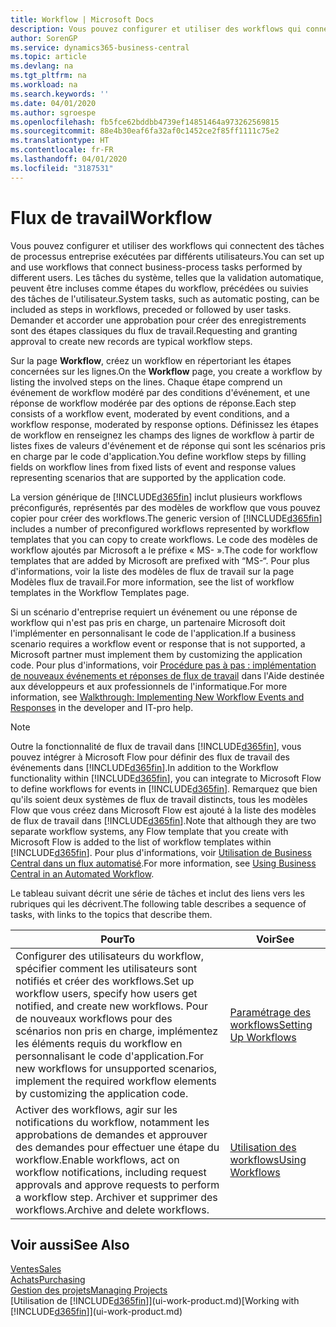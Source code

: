 ```yaml
---
title: Workflow | Microsoft Docs
description: Vous pouvez configurer et utiliser des workflows qui connectent des tâches de processus entreprise exécutées par différents utilisateurs. Les tâches du système, telles que la validation automatique, peuvent être incluses comme étapes du workflow, précédées ou suivies des tâches de l'utilisateur. Demander et accorder une approbation pour créer des enregistrements sont des étapes classiques du workflow.
author: SorenGP
ms.service: dynamics365-business-central
ms.topic: article
ms.devlang: na
ms.tgt_pltfrm: na
ms.workload: na
ms.search.keywords: ''
ms.date: 04/01/2020
ms.author: sgroespe
ms.openlocfilehash: fb5fce62bddbb4739ef14851464a973262569815
ms.sourcegitcommit: 88e4b30eaf6fa32af0c1452ce2f85ff1111c75e2
ms.translationtype: HT
ms.contentlocale: fr-FR
ms.lasthandoff: 04/01/2020
ms.locfileid: "3187531"
---
```

# <a name="workflow"></a><span data-ttu-id="ecb99-105">Flux de travail</span><span class="sxs-lookup"><span data-stu-id="ecb99-105">Workflow</span></span>
<span data-ttu-id="ecb99-106">Vous pouvez configurer et utiliser des workflows qui connectent des tâches de processus entreprise exécutées par différents utilisateurs.</span><span class="sxs-lookup"><span data-stu-id="ecb99-106">You can set up and use workflows that connect business-process tasks performed by different users.</span></span> <span data-ttu-id="ecb99-107">Les tâches du système, telles que la validation automatique, peuvent être incluses comme étapes du workflow, précédées ou suivies des tâches de l'utilisateur.</span><span class="sxs-lookup"><span data-stu-id="ecb99-107">System tasks, such as automatic posting, can be included as steps in workflows, preceded or followed by user tasks.</span></span> <span data-ttu-id="ecb99-108">Demander et accorder une approbation pour créer des enregistrements sont des étapes classiques du flux de travail.</span><span class="sxs-lookup"><span data-stu-id="ecb99-108">Requesting and granting approval to create new records are typical workflow steps.</span></span>  

 <span data-ttu-id="ecb99-109">Sur la page **Workflow**, créez un workflow en répertoriant les étapes concernées sur les lignes.</span><span class="sxs-lookup"><span data-stu-id="ecb99-109">On the **Workflow** page, you create a workflow by listing the involved steps on the lines.</span></span> <span data-ttu-id="ecb99-110">Chaque étape comprend un événement de workflow modéré par des conditions d'événement, et une réponse de workflow modérée par des options de réponse.</span><span class="sxs-lookup"><span data-stu-id="ecb99-110">Each step consists of a workflow event, moderated by event conditions, and a workflow response, moderated by response options.</span></span> <span data-ttu-id="ecb99-111">Définissez les étapes de workflow en renseignez les champs des lignes de workflow à partir de listes fixes de valeurs d'événement et de réponse qui sont les scénarios pris en charge par le code d'application.</span><span class="sxs-lookup"><span data-stu-id="ecb99-111">You define workflow steps by filling fields on workflow lines from fixed lists of event and response values representing scenarios that are supported by the application code.</span></span>  

 <span data-ttu-id="ecb99-112">La version générique de [!INCLUDE[d365fin](includes/d365fin_md.md)] inclut plusieurs workflows préconfigurés, représentés par des modèles de workflow que vous pouvez copier pour créer des workflows.</span><span class="sxs-lookup"><span data-stu-id="ecb99-112">The generic version of [!INCLUDE[d365fin](includes/d365fin_md.md)] includes a number of preconfigured workflows represented by workflow templates that you can copy to create workflows.</span></span> <span data-ttu-id="ecb99-113">Le code des modèles de workflow ajoutés par Microsoft a le préfixe « MS- ».</span><span class="sxs-lookup"><span data-stu-id="ecb99-113">The code for workflow templates that are added by Microsoft are prefixed with “MS-“.</span></span> <span data-ttu-id="ecb99-114">Pour plus d'informations, voir la liste des modèles de flux de travail sur la page Modèles flux de travail.</span><span class="sxs-lookup"><span data-stu-id="ecb99-114">For more information, see the list of workflow templates in the Workflow Templates page.</span></span>  

 <span data-ttu-id="ecb99-115">Si un scénario d'entreprise requiert un événement ou une réponse de workflow qui n'est pas pris en charge, un partenaire Microsoft doit l'implémenter en personnalisant le code de l'application.</span><span class="sxs-lookup"><span data-stu-id="ecb99-115">If a business scenario requires a workflow event or response that is not supported, a Microsoft partner must implement them by customizing the application code.</span></span> <span data-ttu-id="ecb99-116">Pour plus d'informations, voir [Procédure pas à pas : implémentation de nouveaux événements et réponses de flux de travail](/dynamics-nav/Walkthrough--Implementing-New-Workflow-Events-and-Responses) dans l'Aide destinée aux développeurs et aux professionnels de l'informatique.</span><span class="sxs-lookup"><span data-stu-id="ecb99-116">For more information, see [Walkthrough: Implementing New Workflow Events and Responses](/dynamics-nav/Walkthrough--Implementing-New-Workflow-Events-and-Responses) in the developer and IT-pro help.</span></span>

 > [!NOTE]
 > <span data-ttu-id="ecb99-117">Outre la fonctionnalité de flux de travail dans [!INCLUDE[d365fin](includes/d365fin_md.md)], vous pouvez intégrer à Microsoft Flow pour définir des flux de travail des événements dans [!INCLUDE[d365fin](includes/d365fin_md.md)].</span><span class="sxs-lookup"><span data-stu-id="ecb99-117">In addition to the Workflow functionality within [!INCLUDE[d365fin](includes/d365fin_md.md)], you can integrate to Microsoft Flow to define workflows for events in [!INCLUDE[d365fin](includes/d365fin_md.md)].</span></span> <span data-ttu-id="ecb99-118">Remarquez que bien qu'ils soient deux systèmes de flux de travail distincts, tous les modèles Flow que vous créez dans Microsoft Flow est ajouté à la liste des modèles de flux de travail dans [!INCLUDE[d365fin](includes/d365fin_md.md)].</span><span class="sxs-lookup"><span data-stu-id="ecb99-118">Note that although they are two separate workflow systems, any Flow template that you create with Microsoft Flow is added to the list of workflow templates within [!INCLUDE[d365fin](includes/d365fin_md.md)].</span></span> <span data-ttu-id="ecb99-119">Pour plus d'informations, voir [Utilisation de Business Central dans un flux automatisé](across-how-use-financials-data-source-flow.md).</span><span class="sxs-lookup"><span data-stu-id="ecb99-119">For more information, see [Using Business Central in an Automated Workflow](across-how-use-financials-data-source-flow.md).</span></span>  

 <span data-ttu-id="ecb99-120">Le tableau suivant décrit une série de tâches et inclut des liens vers les rubriques qui les décrivent.</span><span class="sxs-lookup"><span data-stu-id="ecb99-120">The following table describes a sequence of tasks, with links to the topics that describe them.</span></span>  

|<span data-ttu-id="ecb99-121">**Pour**</span><span class="sxs-lookup"><span data-stu-id="ecb99-121">**To**</span></span>|<span data-ttu-id="ecb99-122">**Voir**</span><span class="sxs-lookup"><span data-stu-id="ecb99-122">**See**</span></span>|  
|------------|-------------|  
|<span data-ttu-id="ecb99-123">Configurer des utilisateurs du workflow, spécifier comment les utilisateurs sont notifiés et créer des workflows.</span><span class="sxs-lookup"><span data-stu-id="ecb99-123">Set up workflow users, specify how users get notified, and create new workflows.</span></span> <span data-ttu-id="ecb99-124">Pour de nouveaux workflows pour des scénarios non pris en charge, implémentez les éléments requis du workflow en personnalisant le code d'application.</span><span class="sxs-lookup"><span data-stu-id="ecb99-124">For new workflows for unsupported scenarios, implement the required workflow elements by customizing the application code.</span></span>|[<span data-ttu-id="ecb99-125">Paramétrage des workflows</span><span class="sxs-lookup"><span data-stu-id="ecb99-125">Setting Up Workflows</span></span>](across-set-up-workflows.md)|  
|<span data-ttu-id="ecb99-126">Activer des workflows, agir sur les notifications du workflow, notamment les approbations de demandes et approuver des demandes pour effectuer une étape du workflow.</span><span class="sxs-lookup"><span data-stu-id="ecb99-126">Enable workflows, act on workflow notifications, including request approvals and approve requests to perform a workflow step.</span></span> <span data-ttu-id="ecb99-127">Archiver et supprimer des workflows.</span><span class="sxs-lookup"><span data-stu-id="ecb99-127">Archive and delete workflows.</span></span>|[<span data-ttu-id="ecb99-128">Utilisation des workflows</span><span class="sxs-lookup"><span data-stu-id="ecb99-128">Using Workflows</span></span>](across-use-workflows.md)|  

## <a name="see-also"></a><span data-ttu-id="ecb99-129">Voir aussi</span><span class="sxs-lookup"><span data-stu-id="ecb99-129">See Also</span></span>  
[<span data-ttu-id="ecb99-130">Ventes</span><span class="sxs-lookup"><span data-stu-id="ecb99-130">Sales</span></span>](sales-manage-sales.md)  
[<span data-ttu-id="ecb99-131">Achats</span><span class="sxs-lookup"><span data-stu-id="ecb99-131">Purchasing</span></span>](purchasing-manage-purchasing.md)  
[<span data-ttu-id="ecb99-132">Gestion des projets</span><span class="sxs-lookup"><span data-stu-id="ecb99-132">Managing Projects</span></span>](projects-manage-projects.md)  
<span data-ttu-id="ecb99-133">[Utilisation de [!INCLUDE[d365fin](includes/d365fin_md.md)]](ui-work-product.md)</span><span class="sxs-lookup"><span data-stu-id="ecb99-133">[Working with [!INCLUDE[d365fin](includes/d365fin_md.md)]](ui-work-product.md)</span></span>
